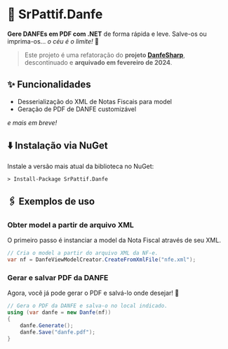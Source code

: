 # 📄 SrPattif.Danfe

**Gere DANFEs em PDF com .NET** de forma rápida e leve. Salve-os ou imprima-os... *o céu é o limite!* 🚀

> Este projeto é uma refatoração do **projeto [DanfeSharp](https://github.com/SilverCard/DanfeSharp)**, descontinuado e **arquivado em fevereiro de 2024**.

## ✨ Funcionalidades
- Desserialização do XML de Notas Fiscais para model
- Geração de PDF de DANFE customizável

<i>e mais em breve!</i>

## ⬇️ Instalação via NuGet
Instale a versão mais atual da biblioteca no NuGet:

 ```
 > Install-Package SrPattif.Danfe
 ```

## 🖇️ Exemplos de uso
### Obter model a partir de arquivo XML
O primeiro passo é instanciar a model da Nota Fiscal através de seu XML.
```csharp
// Cria o model a partir do arquivo XML da NF-e.
var nf = DanfeViewModelCreator.CreateFromXmlFile("nfe.xml");
```

### Gerar e salvar PDF da DANFE
Agora, você já pode gerar o PDF e salvá-lo onde desejar! 🚀
```csharp
// Gera o PDF da DANFE e salva-o no local indicado.
using (var danfe = new Danfe(nf))
{
	danfe.Generate();
	danfe.Save("danfe.pdf");
}
```
